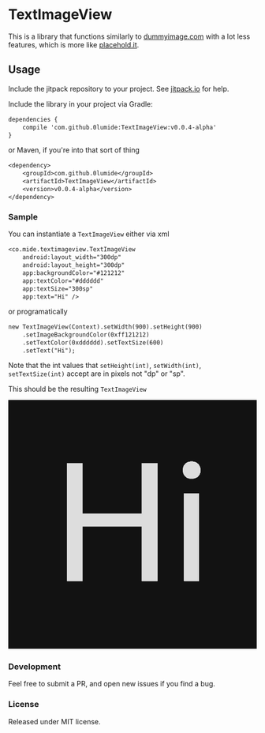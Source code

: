 # TextImageView
This is a library that functions similarly to [dummyimage.com](http://dummyimage.com/) with a lot less features, which is more like [placehold.it](http://placehold.it/).

## Usage
Include the jitpack repository to your project. See [jitpack.io](https://jitpack.io/) for help.

Include the library in your project via Gradle:
```
dependencies {
    compile 'com.github.0lumide:TextImageView:v0.0.4-alpha'
}
```

or Maven, if you're into that sort of thing
```
<dependency>
    <groupId>com.github.0lumide</groupId>
    <artifactId>TextImageView</artifactId>
    <version>v0.0.4-alpha</version>
</dependency>
```

### Sample
You can instantiate a `TextImageView` either via xml
```
<co.mide.textimageview.TextImageView
    android:layout_width="300dp"
    android:layout_height="300dp"
    app:backgroundColor="#121212"
    app:textColor="#dddddd"
    app:textSize="300sp"
    app:text="Hi" />
```
or programatically

```
new TextImageView(Context).setWidth(900).setHeight(900)
    .setImageBackgroundColor(0xff121212)
    .setTextColor(0xdddddd).setTextSize(600)
    .setText("Hi");
```
Note that the int values that `setHeight(int)`, `setWidth(int)`, `setTextSize(int)` accept are in pixels not "dp" or "sp".

This should be the resulting `TextImageView`

![TextImageView](/img/sample_image.png)

### Development
Feel free to submit a PR, and open new issues if you find a bug.

### License
Released under MIT license.
